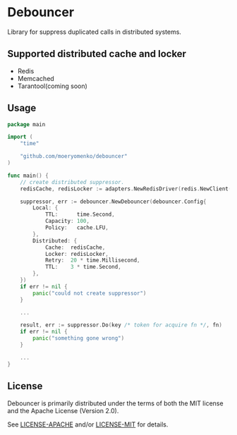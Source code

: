 # Debouncer

Library for suppress duplicated calls in distributed systems.

## Supported distributed cache and locker

- Redis
- Memcached
- Tarantool(coming soon)

## Usage

```go
package main

import (
	"time"

	"github.com/moeryomenko/debouncer"
)

func main() {
	// create distributed suppressor.
	redisCache, redisLocker := adapters.NewRedisDriver(redis.NewClient(&redis.Options{Addr: "<ip:port>"}))

	suppressor, err := debouncer.NewDebouncer(debouncer.Config{
		Local: {
			TTL:      time.Second,
			Capacity: 100,
			Policy:   cache.LFU,
		},
		Distributed: {
			Cache:  redisCache,
			Locker: redisLocker,
			Retry:  20 * time.Millisecond,
			TTL:    3 * time.Second,
		},
	})
	if err != nil {
		panic("could not create suppressor")
	}

	...

	result, err := suppressor.Do(key /* token for acquire fn */, fn)
	if err != nil {
		panic("something gone wrong")
	}

	...
}
```

## License

Debouncer is primarily distributed under the terms of both the MIT license and the Apache License (Version 2.0).

See [LICENSE-APACHE](LICENSE-APACHE) and/or [LICENSE-MIT](LICENSE-MIT) for details.
